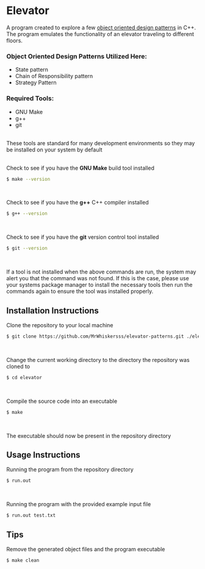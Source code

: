 # Elevator

A program created to explore a few [object oriented design patterns](https://en.wikipedia.org/wiki/Design_Patterns) in C++. The program emulates the functionality of an elevator traveling to different floors.

### Object Oriented Design Patterns Utilized Here:
- State pattern
- Chain of Responsibility pattern
- Strategy Pattern

### Required Tools:
- GNU Make
- g++
- git 
<br>
These tools are standard for many development environments so they may be installed on your system by default <br><br>

Check to see if you have the **GNU Make** build tool installed
```bash
$ make --version
```
<br>

Check to see if you have the **g++** C++ compiler installed
```bash
$ g++ --version
```
<br>

Check to see if you have the **git** version control tool installed
```bash
$ git --version
```
<br>

If a tool is not installed when the above commands are run, the system may alert you that the command was not found. If this is the case, please use your systems package manager to install the necessary tools then run the commands again to ensure the tool was installed properly.

## Installation Instructions
Clone the repository to your local machine
```bash
$ git clone https://github.com/MrWhiskersss/elevator-patterns.git ./elevator
```
<br>

Change the current working directory to the directory the repository was cloned to
```bash
$ cd elevator
```
<br>

Compile the source code into an executable
```bash
$ make
```
<br>

The executable should now be present in the repository directory

## Usage Instructions
Running the program from the repository directory
```bash
$ run.out
```
<br>

Running the program with the provided example input file
```bash
$ run.out test.txt
```

## Tips
Remove the generated object files and the program executable
```bash
$ make clean
```
